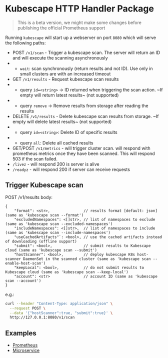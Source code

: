 # Kubescape HTTP Handler Package

> This is a beta version, we might make some changes before publishing the official Prometheus support

Running `kubescape` will start up a webserver on port `8080` which will serve the following paths: 

* POST `/v1/scan` - Trigger a kubescape scan. The server will return an ID and will execute the scanning asynchronously 
* * `wait`: scan synchronously (return results and not ID). Use only in small clusters are with an increased timeout
* GET `/v1/results` -  Request kubescape scan results
* * query `id=<string>` -> ID returned when triggering the scan action. ~If empty will return latest results~ (not supported)
* * query `remove` -> Remove results from storage after reading the results
* DELETE `/v1/results` - Delete kubescape scan results from storage. ~If empty will delete latest results~ (not supported)
* * query `id=<string>`: Delete ID of specific results 
* * query `all`: Delete all cached results
* GET/POST `/v1/metrics` - will trigger cluster scan. will respond with prometheus metrics once they have been scanned. This will respond 503 if the scan failed.
* `/livez` - will respond 200 is server is alive
* `/readyz` - will respond 200 if server can receive requests 

## Trigger Kubescape scan

POST /v1/results
body:
```
{
    "format": <str>,               // results format [default: json] (same as 'kubescape scan --format')
    "excludedNamespaces": <[]str>, // list of namespaces to exclude (same as 'kubescape scan --excluded-namespaces')
    "includeNamespaces": <[]str>,  // list of namespaces to include (same as 'kubescape scan --include-namespaces')
    "useCachedArtifacts"`: <bool>, // use the cached artifacts instead of downloading (offline support)
    "submit": <bool>,              // submit results to Kubescape cloud (same as 'kubescape scan --submit')
    "hostScanner": <bool>,         // deploy kubescape K8s host-scanner DaemonSet in the scanned cluster (same as 'kubescape scan --enable-host-scan')
    "keepLocal": <bool>,           // do not submit results to Kubescape cloud (same as 'kubescape scan --keep-local')
    "account": <str>               // account ID (same as 'kubescape scan --account')
}
```

e.g.:

```bash
curl --header "Content-Type: application/json" \
  --request POST \
  --data '{"hostScanner":true, "submit":true}' \
  http://127.0.0.1:8080/v1/scan
```
## Examples

* [Prometheus](examples/prometheus/README.md)
* [Microservice](examples/microservice/README.md)
